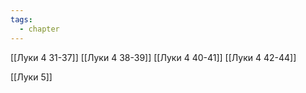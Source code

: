 ```yaml
---
tags:
  - chapter
---
```


[[Луки 4 31-37]]
[[Луки 4 38-39]]
[[Луки 4 40-41]]
[[Луки 4 42-44]]

[[Луки 5]]